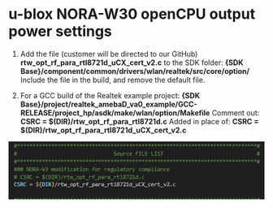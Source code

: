 # u-blox NORA-W30 openCPU output power settings

1. Add the file (customer will be directed to our GitHub) **rtw_opt_rf_para_rtl8721d_uCX_cert_v2.c** to the SDK folder:
**{SDK Base}/component/common/drivers/wlan/realtek/src/core/option/**
Include the file in the build, and remove the default file.

2. For a GCC build of the Realtek example project:
**{SDK Base}/project/realtek_amebaD_va0_example/GCC-RELEASE/project_hp/asdk/make/wlan/option/Makefile**
Comment out:  **CSRC = $(DIR)/rtw_opt_rf_para_rtl8721d.c**
Added in place of: **CSRC = $(DIR)/rtw_opt_rf_para_rtl8721d_uCX_cert_v2.c**

![alt text](image.png)